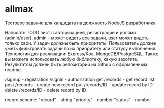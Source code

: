 # allmax
Тестовое задание для кандидата на
должность NodeJS разработчика

Написать TODO лист с авторизацией, регистраций и ролями (admin/user).
admin - может видеть все задачи, user может видеть только свои. У задач
должны быть приоритеты. Пользователь должен уметь фильтровать
задачи по их приоритету или статусу выполнения.
Технологии для реализации: Express/Koa, MongoDB/PostgreSQL​.
Также вы можете использовать любую библиотеку, какую захотите.
Результатом должен быть репозиторий на Github с оформленным readme.

/signup - registration
/signin - authorization
get /records - get record list
post /records - create new record
put /records/ID - update record by ID
delete /records/ID - delete record by ID

record scheme:
"record" - string
"priority" - number
"status" - number